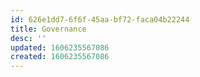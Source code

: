 ```yaml
---
id: 626e1dd7-6f6f-45aa-bf72-faca04b22244
title: Governance
desc: ''
updated: 1606235567086
created: 1606235567086
---
```


